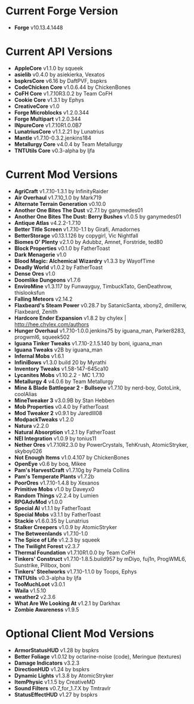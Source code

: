Current Forge Version
=
- **Forge** v10.13.4.1448

Current API Versions
=
- **AppleCore** v1.1.0 by squeek
- **asielib** v0.4.0 by asiekierka, Vexatos
- **bspkrsCore** v6.16 by DaftPVF, bspkrs
- **CodeChicken Core** v1.0.6.44 by ChickenBones
- **CoFH Core** v1.7.10R3.0.2 by Team CoFH
- **Cookie Core** v1.3.1 by Ephys
- **CreativeCore** v1.0
- **Forge Microblocks** v1.2.0.344
- **Forge Multipart** v1.2.0.344
- **INpureCore** v1.7.10R1.0.0B7
- **LunatriusCore** v1.1.2.21 by Lunatrius
- **Mantle** v1.7.10-0.3.2.jenkins184
- **Metallurgy Core** v4.0.4 by Team Metallurgy
- **TNTUtils Core** v0.3-alpha by ljfa

Current Mod Versions
=
- **AgriCraft** v1.7.10-1.3.1 by InfinityRaider
- **Air Overhaul** v1.7.10_1.0 by Mark719
- **Alternate Terrain Generation** v0.10.0
- **Another One Bites The Dust** v2.7.1 by ganymedes01
- **Another One Bites The Dust: Berry Bushes** v1.0.5 by ganymedes01
- **Antique Atlas** v4.2.2-1.7.10
- **Better Title Screen** v1.7.10-1.1 by Girafi, Amadornes
- **BetterStorage** v0.13.1.126 by copygirl, Vic Nightfall
- **Biomes O' Plenty** v2.1.0 by Adubbz, Amnet, Forstride, ted80
- **Block Properties** v0.1.0 by FatherToast
- **Dark Menagerie** v1.0
- **Blood Magic: Alchemical Wizardry** v1.3.3 by WayofTime
- **Deadly World** v1.0.2 by FatherToast
- **Dense Ores** v1.0
- **Doomlike Dungeons** v1.7.6
- **EnviroMine** v1.3.117 by Funwayguy, TimbuckTato, GenDeathrow, thislooksfun
- **Falling Meteors** v2.14.2
- **Flaxbeard's Steam Power** v0.28.7 by SatanicSanta, xbony2, dmillerw, Flaxbeard, Zenith
- **Hardcore Ender Expansion** v1.8.2 by chylex | http://hee.chylex.com/authors
- **Hunger Overhaul** v1.7.10-1.0.0.jenkins75 by iguana_man, Parker8283, progwml6, squeek502
- **Iguana Tinker Tweaks** v1.7.10-2.1.5.140 by boni, iguana_man
- **Iguana Tweaks** v2B by iguana_man
- **Infernal Mobs** v1.6.1
- **InfiniBows** v1.3.0 build 20 by Myrathi
- **Inventory Tweaks** v1.58-147-645ca10
- **Lycanites Mobs** v1.10.2.2 - MC 1.7.10
- **Metallurgy 4** v4.0.6 by Team Metallurgy
- **Mine & Blade Battlegear 2 - Bullseye** v1.7.10 by nerd-boy, GotoLink, coolAlias
- **MineTweaker 3** v3.0.9B by Stan Hebben
- **Mob Properties** v0.4.0 by FatherToast
- **Mod Tweaker 2** v0.9.1 by Jaredlll08
- **ModpackTweaks** v1.2.0
- **Natura** v2.2.0
- **Natural Absorption** v1.2.1 by FatherToast
- **NEI Integration** v1.0.9 by tonius11
- **Nether Ores** v1.7.10R2.3.0 by PowerCrystals, TehKrush, AtomicStryker, skyboy026
- **Not Enough Items** v1.0.4.107 by ChickenBones
- **OpenEye** v0.6 by boq, Mikee
- **Pam's HarvestCraft** v1.7.10g by Pamela Collins
- **Pam's Temperate Plants** v1.7.2b
- **PoorOres** v1.7.10-1.4.8 by Xexanos
- **Primitive Mobs** v1.0 by Daveyx0
- **Random Things** v2.2.4 by Lumien
- **RPGAdvMod** v1.0.0
- **Special AI** v1.1.1 by FatherToast
- **Special Mobs** v3.1.1 by FatherToast
- **Stackie** v1.6.0.35 by Lunatrius
- **Stalker Creepers** v1.0.9 by AtomicStryker
- **The Betweenlands** v1.7.10-1.0
- **The Spice of Life** v1.2.3 by squeek
- **The Twilight Forest** v2.3.7
- **Thermal Foundation** v1.7.10R1.0.0 by Team CoFH
- **Tinkers' Construct** v1.7.10-1.8.5.build957 by mDiyo, fuj1n, ProgWML6, Sunstrike, Pillbox, boni
- **Tinkers' Steelworks** v1.7.10-1.1.0 by Toops, Ephys
- **TNTUtils** v0.3-alpha by ljfa
- **TooMuchLoot** v3.0.1
- **Waila** v1.5.10
- **weather2** v2.3.6
- **What Are We Looking At** v1.2.1 by Darkhax
- **Zombie Awareness** v1.9.5

Optional Client Mod Versions
=
- **ArmorStatusHUD** v1.28 by bspkrs
- **Better Foliage** v1.0.12 by octarine-noise (code), Meringue (textures)
- **Damage Indicators** v3.2.3
- **DirectionHUD** v1.24 by bspkrs
- **Dynamic Lights** v1.3.8 by AtomicStryker
- **ItemPhysic** v1.1.5 by CreativeMD
- **Sound Filters** v0.7_for_1.7.X by Tmtravlr
- **StatusEffectHUD** v1.27 by bspkrs
